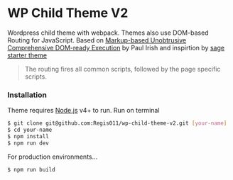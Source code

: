 # WP Child Theme V2

Wordpress child theme with webpack. Themes also use DOM-based Routing for JavaScript. Based on [Markup-based Unobtrusive Comprehensive DOM-ready Execution](http://goo.gl/EUTi53) by Paul Irish and inspirtion by [sage starter theme](https://github.com/roots/sage)
> The routing fires all common scripts, followed by the page specific scripts.

### Installation

Theme requires [Node.js](https://nodejs.org/) v4+ to run.
Run on terminal
```sh
$ git clone git@github.com:Regis011/wp-child-theme-v2.git [your-name]
$ cd your-name
$ npm install
$ npm run dev
```

For production environments...

```sh
$ npm run build
```
